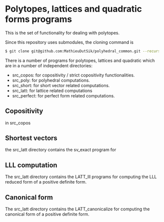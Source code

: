 Polytopes, lattices and quadratic forms programs
================================================

This is the set of functionality for dealing with polytopes.

Since this repository uses submodules, the cloning command is

```sh
$ git clone git@github.com:MathieuDutSik/polyhedral_common.git --recursive
```

There is a number of programs for polytopes, lattices and quadratic
which are in a number of independent directories:
  * src_copos: for copositivity / strict copositivity functionalities.
  * src_poly: for polyhedral computations.
  * src_short: for short vector related computations.
  * src_latt: for lattice related computations
  * src_perfect: for perfect form related computations.


Copositivity
------------

in src_copos


Shortest vectors
----------------

the src_latt directory contains the sv_exact program for 



LLL computation
---------------

The src_latt directory contains the LATT_lll programs for
computing the LLL reduced form of a positive definite form.


Canonical form
--------------

The src_latt directory contains the LATT_canonicalize for computing
the canonical form of a positive definite form.